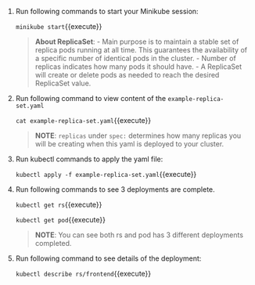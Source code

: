 1. Run following commands to start your Minikube session:

    `minikube start`{{execute}}

    >**About ReplicaSet**:
        - Main purpose is to maintain a stable set of replica pods running at all time. This guarantees the availability of a specific number of identical pods in the cluster.
        - Number of replicas indicates how many pods it should have.
        - A ReplicaSet will create or delete pods as needed to reach the desired ReplicaSet value.

2. Run following command to view content of the `example-replica-set.yaml`

    `cat example-replica-set.yaml`{{execute}}

    >**NOTE**: `replicas` under `spec:` determines how many replicas you will be creating when this yaml is deployed to your cluster.

3. Run kubectl commands to apply the yaml file:

    `kubectl apply -f example-replica-set.yaml`{{execute}}

4. Run following commands to see 3 deployments are complete.

    `kubectl get rs`{{execute}}

    `kubectl get pod`{{execute}}

    >**NOTE**: You can see both rs and pod has 3 different deployments completed.

5. Run following command to see details of the deployment:

    `kubectl describe rs/frontend`{{execute}}